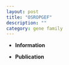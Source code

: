 ```yaml
---
layout: post
title: "OSROPGEF"
description: ""
category: gene family
---
```


* **Information**  

* **Publication**  


